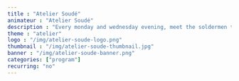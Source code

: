 ```yaml
---
title : "Atelier Soudé"
animateur : "Atelier Soudé"
description : "Every monday and wednesday evening, meet the soldermen to learn how to repair your daily household electronics and fight against planned obsolescence."
theme : "atelier"
logo : "/img/atelier-soude-logo.png"
thumbnail : "/img/atelier-soude-thumbnail.jpg"
banner : "/img/atelier-soude-banner.png"
categories: ["program"]
recurring: "no"
---
```

